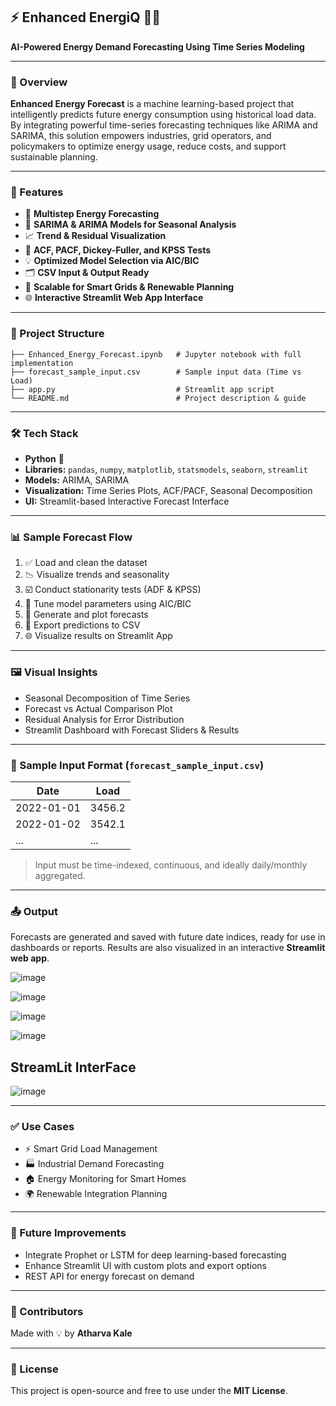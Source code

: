 ## ⚡ Enhanced EnergiQ 🔋🔮

**AI-Powered Energy Demand Forecasting Using Time Series Modeling**

---

### 📌 Overview

**Enhanced Energy Forecast** is a machine learning-based project that intelligently predicts future energy consumption using historical load data. By integrating powerful time-series forecasting techniques like ARIMA and SARIMA, this solution empowers industries, grid operators, and policymakers to optimize energy usage, reduce costs, and support sustainable planning.

---

### 🚀 Features

* 🔢 **Multistep Energy Forecasting**
* 🧠 **SARIMA & ARIMA Models for Seasonal Analysis**
* 📈 **Trend & Residual Visualization**
* 🧪 **ACF, PACF, Dickey-Fuller, and KPSS Tests**
* 💡 **Optimized Model Selection via AIC/BIC**
* 🗂️ **CSV Input & Output Ready**
* 🌱 **Scalable for Smart Grids & Renewable Planning**
* 🌐 **Interactive Streamlit Web App Interface**

---

### 📂 Project Structure

```
├── Enhanced_Energy_Forecast.ipynb   # Jupyter notebook with full implementation
├── forecast_sample_input.csv        # Sample input data (Time vs Load)
├── app.py                           # Streamlit app script
└── README.md                        # Project description & guide
```

---

### 🛠️ Tech Stack

* **Python** 🐍
* **Libraries:** `pandas`, `numpy`, `matplotlib`, `statsmodels`, `seaborn`, `streamlit`
* **Models:** ARIMA, SARIMA
* **Visualization:** Time Series Plots, ACF/PACF, Seasonal Decomposition
* **UI:** Streamlit-based Interactive Forecast Interface

---

### 📊 Sample Forecast Flow

1. ✅ Load and clean the dataset
2. 📉 Visualize trends and seasonality
3. ☑️ Conduct stationarity tests (ADF & KPSS)
4. 🧰 Tune model parameters using AIC/BIC
5. 🔮 Generate and plot forecasts
6. 📝 Export predictions to CSV
7. 🌐 Visualize results on Streamlit App

---

### 🖼️ Visual Insights

* Seasonal Decomposition of Time Series
* Forecast vs Actual Comparison Plot
* Residual Analysis for Error Distribution
* Streamlit Dashboard with Forecast Sliders & Results

---

### 🧪 Sample Input Format (`forecast_sample_input.csv`)

| Date       | Load   |
| ---------- | ------ |
| 2022-01-01 | 3456.2 |
| 2022-01-02 | 3542.1 |
| ...        | ...    |

> Input must be time-indexed, continuous, and ideally daily/monthly aggregated.

---

### 📤 Output

Forecasts are generated and saved with future date indices, ready for use in dashboards or reports. Results are also visualized in an interactive **Streamlit web app**.

![image](https://github.com/user-attachments/assets/a57b30b2-1a66-451c-96a5-7ead3598db0f)

![image](https://github.com/user-attachments/assets/5e34e5d3-a6e0-45ba-9ec4-26c260931edc)

![image](https://github.com/user-attachments/assets/333a6a75-d93a-4b25-891e-cfdd98877380)

![image](https://github.com/user-attachments/assets/40690736-01ef-4080-bd2d-c15c16da737c)

## StreamLit InterFace

![image](https://github.com/user-attachments/assets/06f7c09f-7347-4c59-80cc-7b55998b17c0)

---

### ✅ Use Cases

* ⚡ Smart Grid Load Management
* 🏭 Industrial Demand Forecasting
* 🏠 Energy Monitoring for Smart Homes
* 🌍 Renewable Integration Planning

---

### 📌 Future Improvements

* Integrate Prophet or LSTM for deep learning-based forecasting
* Enhance Streamlit UI with custom plots and export options
* REST API for energy forecast on demand

---

### 🙌 Contributors

Made with 💡 by **Atharva Kale**

---

### 📃 License

This project is open-source and free to use under the **MIT License**.
